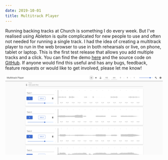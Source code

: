```yaml
---
date: 2019-10-01
title: Multitrack Player
---
```


<BlogPostHeader />

Running backing tracks at Church is something I do every week. But I've realised using Ableton is quite complicated for new people to use and often not needed for running a single track. I had the idea of creating a multitrack player to run in the web browser to use in both rehearsals or live, on phone, tablet or laptop. This is the first test release that allows you add multiple tracks and a click. You can find the demo [here](https://dhulme.uk/multitrack-player) and the source code on [GitHub](https://github.com/dhulme/multitrack-player). If anyone would find this useful and has any bugs, feedback, feature requests or would like to get involved, please let me know!

![Multitrack Player](./images/multitrack-player.png)